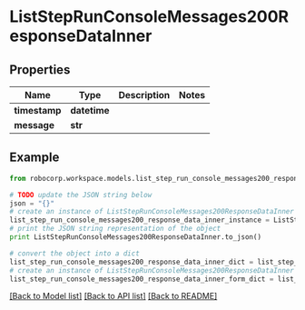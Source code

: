 # ListStepRunConsoleMessages200ResponseDataInner


## Properties
Name | Type | Description | Notes
------------ | ------------- | ------------- | -------------
**timestamp** | **datetime** |  | 
**message** | **str** |  | 

## Example

```python
from robocorp.workspace.models.list_step_run_console_messages200_response_data_inner import ListStepRunConsoleMessages200ResponseDataInner

# TODO update the JSON string below
json = "{}"
# create an instance of ListStepRunConsoleMessages200ResponseDataInner from a JSON string
list_step_run_console_messages200_response_data_inner_instance = ListStepRunConsoleMessages200ResponseDataInner.from_json(json)
# print the JSON string representation of the object
print ListStepRunConsoleMessages200ResponseDataInner.to_json()

# convert the object into a dict
list_step_run_console_messages200_response_data_inner_dict = list_step_run_console_messages200_response_data_inner_instance.to_dict()
# create an instance of ListStepRunConsoleMessages200ResponseDataInner from a dict
list_step_run_console_messages200_response_data_inner_form_dict = list_step_run_console_messages200_response_data_inner.from_dict(list_step_run_console_messages200_response_data_inner_dict)
```
[[Back to Model list]](../README.md#documentation-for-models) [[Back to API list]](../README.md#documentation-for-api-endpoints) [[Back to README]](../README.md)



